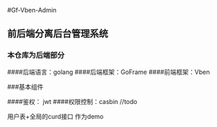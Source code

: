 #Gf-Vben-Admin
## 前后端分离后台管理系统
### 本仓库为后端部分

####后端语言：golang
####后端框架：GoFrame
####前端框架：Vben

###基本组件

####鉴权： jwt
####权限控制：casbin //todo


用户表+全局的curd接口 作为demo